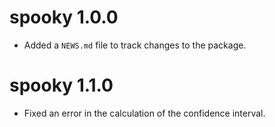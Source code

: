 # spooky 1.0.0

* Added a `NEWS.md` file to track changes to the package.


# spooky 1.1.0
* Fixed an error in the calculation of the confidence interval.
